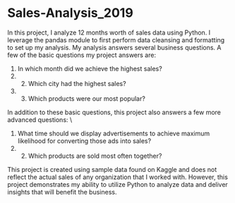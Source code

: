 # Sales-Analysis_2019


In this project, I analyze 12 months worth of sales data using Python. I leverage the pandas module to first perform 
data cleansing and formatting to set up my analysis. My analysis answers several business questions. A few of the 
basic questions my project answers are: 

  1. In which month did we achieve the highest sales? 
  2. 2. Which city had the highest sales? 
  3. 3. Which products were our most popular? 

In addition to these basic questions, this project also answers a few more advanced questions: \
  1. What time should we display advertisements to achieve maximum likelihood for converting those ads into sales? 
  2. 2. Which products are sold most often together?

This project is created using sample data found on Kaggle and does not reflect the actual sales of any organization 
that I worked with. However, this project demonstrates my ability to utilize Python to analyze data and deliver 
insights that will benefit the business. 

